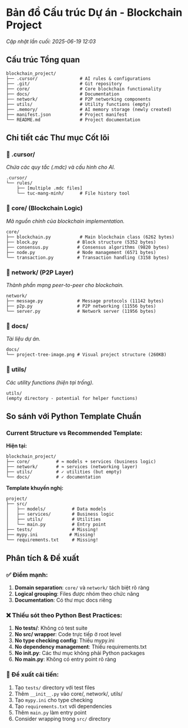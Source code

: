# Bản đồ Cấu trúc Dự án - Blockchain Project

_Cập nhật lần cuối: 2025-06-19 12:03_

## Cấu trúc Tổng quan

```
blockchain_project/
├── .cursor/                # AI rules & configurations
├── .git/                   # Git repository
├── core/                   # Core blockchain functionality
├── docs/                   # Documentation
├── network/                # P2P networking components
├── utils/                  # Utility functions (empty)
├── .memory/                # AI memory storage (newly created)
├── manifest.json           # Project manifest
└── README.md               # Project documentation
```

## Chi tiết các Thư mục Cốt lõi

### 📁 .cursor/

_Chứa các quy tắc (.mdc) và cấu hình cho AI._

```
.cursor/
└── rules/
    ├── [multiple .mdc files]
    └── tuc-mang-minh/      # File history tool
```

### 📁 core/ (Blockchain Logic)

_Mã nguồn chính của blockchain implementation._

```
core/
├── blockchain.py           # Main blockchain class (6262 bytes)
├── block.py               # Block structure (5352 bytes)
├── consensus.py           # Consensus algorithms (9820 bytes)
├── node.py                # Node management (6571 bytes)
└── transaction.py         # Transaction handling (3158 bytes)
```

### 📁 network/ (P2P Layer)

_Thành phần mạng peer-to-peer cho blockchain._

```
network/
├── message.py             # Message protocols (11142 bytes)
├── p2p.py                 # P2P networking (11556 bytes)
└── server.py              # Network server (11956 bytes)
```

### 📁 docs/

_Tài liệu dự án._

```
docs/
└── project-tree-image.png # Visual project structure (260KB)
```

### 📁 utils/

_Các utility functions (hiện tại trống)._

```
utils/
(empty directory - potential for helper functions)
```

## So sánh với Python Template Chuẩn

### Current Structure vs Recommended Template:

**Hiện tại:**

```
blockchain_project/
├── core/          # ≈ models + services (business logic)
├── network/       # ≈ services (networking layer)
├── utils/         # ✓ utilities (but empty)
└── docs/          # ✓ documentation
```

**Template khuyến nghị:**

```
project/
├── src/
│   ├── models/          # Data models
│   ├── services/        # Business logic
│   ├── utils/           # Utilities
│   └── main.py          # Entry point
├── tests/               # Missing!
├── mypy.ini            # Missing!
└── requirements.txt     # Missing!
```

## Phân tích & Đề xuất

### ✅ Điểm mạnh:

1. **Domain separation**: `core/` và `network/` tách biệt rõ ràng
2. **Logical grouping**: Files được nhóm theo chức năng
3. **Documentation**: Có thư mục docs riêng

### ❌ Thiếu sót theo Python Best Practices:

1. **No tests/**: Không có test suite
2. **No src/ wrapper**: Code trực tiếp ở root level
3. **No type checking config**: Thiếu mypy.ini
4. **No dependency management**: Thiếu requirements.txt
5. **No **init**.py**: Các thư mục không phải Python packages
6. **No main.py**: Không có entry point rõ ràng

### 🔧 Đề xuất cải tiến:

1. Tạo `tests/` directory với test files
2. Thêm `__init__.py` vào core/, network/, utils/
3. Tạo `mypy.ini` cho type checking
4. Tạo `requirements.txt` với dependencies
5. Thêm `main.py` làm entry point
6. Consider wrapping trong `src/` directory
